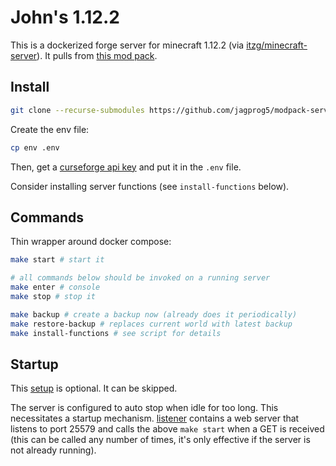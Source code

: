 # John's 1.12.2

This is a dockerized forge server for minecraft 1.12.2 (via [itzg/minecraft-server](https://hub.docker.com/r/itzg/minecraft-server/)). It pulls from [this mod pack](https://github.com/jagprog5/modpack-client).

## Install

```bash
git clone --recurse-submodules https://github.com/jagprog5/modpack-server
```

Create the env file:

```bash
cp env .env
```

Then, get a [curseforge api key](https://console.curseforge.com/) and put it in the `.env` file.

Consider installing server functions (see `install-functions` below).

## Commands

Thin wrapper around docker compose:

```bash
make start # start it

# all commands below should be invoked on a running server
make enter # console
make stop # stop it

make backup # create a backup now (already does it periodically)
make restore-backup # replaces current world with latest backup
make install-functions # see script for details
```

## Startup

This [setup](./listener/README.md) is optional. It can be skipped.

The server is configured to auto stop when idle for too long. This necessitates a startup mechanism. [listener](./listener) contains a web server that listens to port 25579 and calls the above `make start` when a GET is received (this can be called any number of times, it's only effective if the server is not already running).
